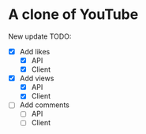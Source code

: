 # A clone of YouTube

New update TODO:

- [x] Add likes
  - [x] API
  - [x] Client
- [x] Add views
  - [x] API
  - [x] Client
- [ ] Add comments
  - [ ] API
  - [ ] Client
